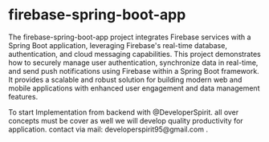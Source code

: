 # firebase-spring-boot-app
<p>
The firebase-spring-boot-app project integrates Firebase services with a Spring Boot application, leveraging Firebase's real-time database, authentication, and cloud messaging capabilities. This project demonstrates how to securely manage user authentication, synchronize data in real-time, and send push notifications using Firebase within a Spring Boot framework. It provides a scalable and robust solution for building modern web and mobile applications with enhanced user engagement and data management features.</p>
To start Implementation from backend with @DeveloperSpirit. all over concepts must be cover as well we will develop quality productivity for application. contact via mail: developerspirit95@gmail.com .
